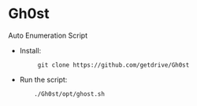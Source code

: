 # Gh0st
Auto Enumeration Script

- Install: </br>

           git clone https://github.com/getdrive/Gh0st
           
- Run the script: </br>

          ./Gh0st/opt/ghost.sh
